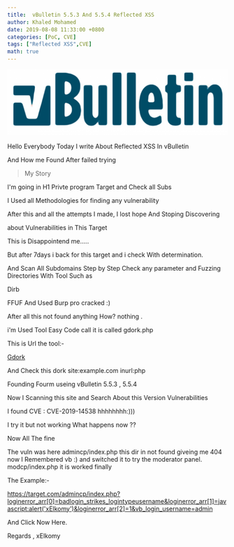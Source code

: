 ```yaml
---
title:  vBulletin 5.5.3 And 5.5.4 Reflected XSS
author: Khaled Mohamed
date: 2019-08-08 11:33:00 +0800
categories: [PoC, CVE]
tags: ["Reflected XSS",CVE]
math: true
---
```


![Logo](/assets/img/PoC/vBulletin-Logo-1140x344_c.png)

Hello Everybody Today I write About Reflected XSS In vBulletin

And How me Found After failed trying

>My Story

I'm going in H1 Privte program Target and Check all Subs

I Used all Methodologies for finding any vulnerability 

After this and all the attempts I made, I lost hope And Stoping Discovering

about Vulnerabilities in This Target 

This is Disappointend me.....

But after 7days i back for this target and i check With determination.

And Scan All Subdomains Step by Step Check any parameter and Fuzzing Directories With Tool Such as 

Dirb

FFUF And Used Burp pro cracked :)

After all this not found anything How?
nothing .

i'm Used Tool Easy Code call it is called gdork.php 

This is Url the tool:-

[Gdork](https://github.com/gwen001/pentest-tools/blob/master/gdorks.php)


And Check this dork site:example.com inurl:php

Founding Fourm useing vBulletin 5.5.3 , 5.5.4

Now I Scanning this site and Search About this Version Vulnerabilities

I found CVE : CVE-2019-14538 hhhhhhhh:)))

I try it but not working What happens now ??

Now All The fine

The vuln was here admincp/index.php this dir in not found giveing me 404
now I Remembered vb :) and switched it to try the moderator panel.
modcp/index.php it is worked finally

The Example:-

https://target.com/admincp/index.php?loginerror_arr[0]=badlogin_strikes_logintypeusername&loginerror_arr[1]=javascript:alert('xElkomy')&loginerror_arr[2]=1&vb_login_username=admin

And Click Now Here.

Regards , xElkomy

